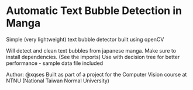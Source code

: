 # Automatic Text Bubble Detection in Manga
Simple (very lightweight) text bubble detector built using openCV

Will detect and clean text bubbles from japanese manga. Make sure to install dependencies. (See the imports)
Use with decision tree for better performance - sample data file included 

Author: @xqses
Built as part of a project for the Computer Vision course at NTNU (National Taiwan Normal University) 
